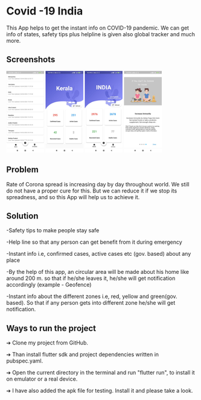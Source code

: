 # Covid -19 India

This App helps to get the instant info on COVID-19 pandemic.
We can get info of states, safety tips plus helpline is given also global
tracker and much more.

## Screenshots

<p float="left">
  <img src="https://raw.githubusercontent.com/Aryanka-Pawar/Corona-Api/master/screenshots/WhatsApp%20Image%202020-04-22%20at%206.58.47%20PM%20(1).jpeg" width="100" />
  <img src="https://raw.githubusercontent.com/Aryanka-Pawar/Corona-Api/master/screenshots/WhatsApp%20Image%202020-04-22%20at%206.58.47%20PM.jpeg" width="100" /> 
  <img src="https://raw.githubusercontent.com/Aryanka-Pawar/Corona-Api/master/screenshots/WhatsApp%20Image%202020-04-22%20at%206.58.48%20PM.jpeg" width="100" />
  <img src="https://raw.githubusercontent.com/Aryanka-Pawar/Corona-Api/master/screenshots/WhatsApp%20Image%202020-04-22%20at%206.58.49%20PM.jpeg" width="100" />
</p>


## Problem

Rate of Corona spread is increasing day by day throughout world.
We still do not have a proper cure for this. But we can reduce it if
we stop its spreadness, and so this App will help us to achieve it.


## Solution

-Safety tips to make people stay safe

-Help line so that any person can get benefit from it during emergency

-Instant info i.e, confirmed cases, active cases etc (gov. based) about any place

-By the help of this app, an circular area will be made about his home like around
200 m. so that if he/she leaves it, he/she will get notification accordingly
(example - Geofence)

-Instant info about the different zones i.e, red, yellow and green(gov. based). So
that if any person gets into different zone he/she will get notification.


## Ways to run the project 

➔ Clone my project from GitHub.

➔ Than install flutter sdk and project dependencies written in
pubspec.yaml.

➔ Open the current directory in the terminal and run "flutter run", to
install it on emulator or a real device.

➔ I have also added the apk file for testing. Install it and please take a look.
